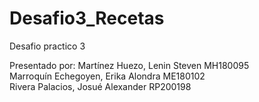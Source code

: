 # Desafio3_Recetas
Desafio practico 3

Presentado por: 
Martínez Huezo, Lenin Steven            MH180095  
Marroquín Echegoyen, Erika Alondra      ME180102  
Rivera Palacios, Josué Alexander        RP200198  
